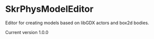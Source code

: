 SkrPhysModelEditor
==================

Editor for creating models based on libGDX actors and box2d bodies. 

Current version 1.0.0
